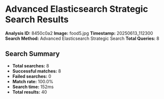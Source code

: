# Advanced Elasticsearch Strategic Search Results

**Analysis ID:** 8450c0a2
**Image:** food5.jpg
**Timestamp:** 20250613_112300
**Search Method:** Advanced Elasticsearch Strategic Search
**Total Queries:** 8

## Search Summary

- **Total searches:** 8
- **Successful matches:** 8
- **Failed searches:** 0
- **Match rate:** 100.0%
- **Search time:** 152ms
- **Total results:** 40

